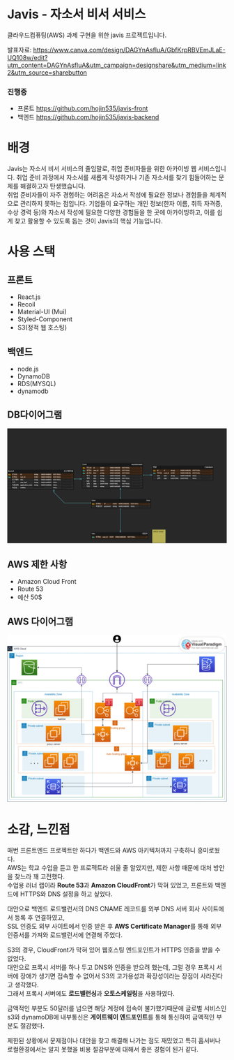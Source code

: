 # Javis - 자소서 비서 서비스
클라우드컴퓨팅(AWS) 과제 구현을 위한 javis 프로젝트입니다.

발표자료: https://www.canva.com/design/DAGYnAsfluA/GbfKrpRBVEmJLaE-UQ108w/edit?utm_content=DAGYnAsfluA&utm_campaign=designshare&utm_medium=link2&utm_source=sharebutton
### 진행중
- 프론트 https://github.com/hojin535/javis-front
- 백엔드 https://github.com/hojin535/javis-backend

# 배경

Javis는 자소서 비서 서비스의 줄임말로, 취업 준비자들을 위한 아카이빙 웹 서비스입니다. 취업 준비 과정에서 자소서를 새롭게 작성하거나 기존 자소서를 찾기 힘들어하는 문제를 해결하고자 탄생했습니다.  
취업 준비자들이 자주 경험하는 어려움은 자소서 작성에 필요한 정보나 경험들을 체계적으로 관리하지 못하는 점입니다. 기업들이 요구하는 개인 정보(한자 이름, 취득 자격증, 수상 경력 등)와 자소서 작성에 필요한 다양한 경험들을 한 곳에 아카이빙하고, 이를 쉽게 찾고 활용할 수 있도록 돕는 것이 Javis의 핵심 기능입니다.


# 사용 스택
## 프론트
- React.js
- Recoil
- Material-UI (Mui)
- Styled-Component
- S3(정적 웹 호스팅)

## 백엔드
- node.js
- DynamoDB
- RDS(MYSQL)
- dynamodb
## DB다이어그램
![Javis 이미지](readmeImages/javis.png)


## AWS 제한 사항
- Amazon Cloud Front
- Route 53
- 예산 50$
## AWS 다이어그램
![AWS 다이어그램](readmeImages/aws%20cloud.png)


# 소감, 느낀점

매번 프론트엔드 프로젝트만 하다가 백엔드와 AWS 아키텍처까지 구축하니 흥미로웠다.<br>
AWS는 학교 수업을 듣고 한 프로젝트라 쉬울 줄 알았지만, 제한 사항 때문에 대처 방안을 찾느라 꽤 고전했다.  
수업용 러너 랩이라 **Route 53**과 **Amazon CloudFront**가 막혀 있었고, 프론트와 백엔드에 HTTPS와 DNS 설정을 하고 싶었다.

대안으로 백엔드 로드밸런서의 DNS CNAME 레코드를 외부 DNS 서버 회사 사이트에서 등록 후 연결하였고,  
SSL 인증도 외부 사이트에서 인증 받은 후 **AWS Certificate Manager**를 통해 외부 인증서를 가져와 로드밸런서에 연결해 주었다.  

S3의 경우, CloudFront가 막혀 있어 웹호스팅 엔드포인트가 HTTPS 인증을 받을 수 없었다.  
대안으로 프록시 서버를 하나 두고 DNS와 인증을 받으려 했는데, 그럴 경우 프록시 서버에 장애가 생기면 접속할 수 없어서 S3의 고가용성과 확장성이라는 장점이 사라진다고 생각했다.  
그래서 프록시 서버에도 **로드밸런싱**과 **오토스케일링**을 사용하였다.

금액적인 부분도 50달러를 넘으면 해당 계정에 접속이 불가했기때문에 글로벌 서비스인 s3와 dynamoDB에 내부통신은 **게이트웨이 엔드포인트**를 통해 통신하여 금액적인 부분도 절감했다.

제한된 상황에서 문제점이나 대안을 찾고 해결해 나가는 점도 재밌었고 특히 홈서버나 로컬환경에서는 알지 못했을 비용 절감부분에 대해서
좋은 경험이 된거 같다.
